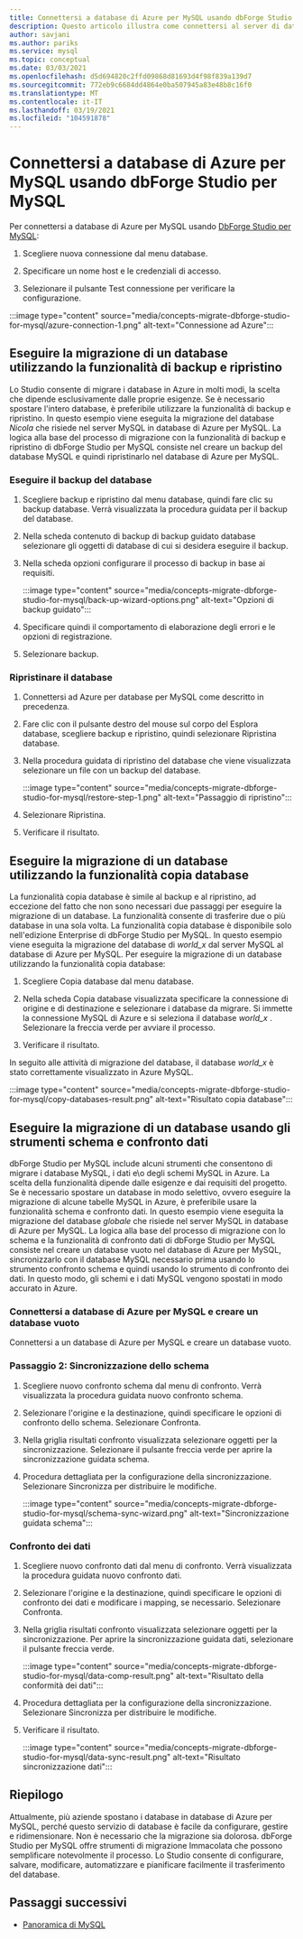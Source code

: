 ```yaml
---
title: Connettersi a database di Azure per MySQL usando dbForge Studio per MySQL
description: Questo articolo illustra come connettersi al server di database di Azure per MySQL tramite dbForge Studio per MySQL.
author: savjani
ms.author: pariks
ms.service: mysql
ms.topic: conceptual
ms.date: 03/03/2021
ms.openlocfilehash: d5d694820c2ffd09868d81693d4f98f839a139d7
ms.sourcegitcommit: 772eb9c6684dd4864e0ba507945a83e48b8c16f0
ms.translationtype: MT
ms.contentlocale: it-IT
ms.lasthandoff: 03/19/2021
ms.locfileid: "104591878"
---
```

# <a name="connect-to-azure-database-for-mysql-using-dbforge-studio-for-mysql"></a>Connettersi a database di Azure per MySQL usando dbForge Studio per MySQL

Per connettersi a database di Azure per MySQL usando [DbForge Studio per MySQL](https://www.devart.com/dbforge/mysql/studio/):

1. Scegliere nuova connessione dal menu database.

2. Specificare un nome host e le credenziali di accesso.

3. Selezionare il pulsante Test connessione per verificare la configurazione.

:::image type="content" source="media/concepts-migrate-dbforge-studio-for-mysql/azure-connection-1.png" alt-text="Connessione ad Azure":::

## <a name="migrate-a-database-using-the-backup-and-restore-functionality"></a>Eseguire la migrazione di un database utilizzando la funzionalità di backup e ripristino

Lo Studio consente di migrare i database in Azure in molti modi, la scelta che dipende esclusivamente dalle proprie esigenze. Se è necessario spostare l'intero database, è preferibile utilizzare la funzionalità di backup e ripristino. In questo esempio viene eseguita la migrazione del database *Nicola* che risiede nel server MySQL in database di Azure per MySQL. La logica alla base del processo di migrazione con la funzionalità di backup e ripristino di dbForge Studio per MySQL consiste nel creare un backup del database MySQL e quindi ripristinarlo nel database di Azure per MySQL.

### <a name="back-up-the-database"></a>Eseguire il backup del database

1. Scegliere backup e ripristino dal menu database, quindi fare clic su backup database. Verrà visualizzata la procedura guidata per il backup del database.

2. Nella scheda contenuto di backup di backup guidato database selezionare gli oggetti di database di cui si desidera eseguire il backup.

3. Nella scheda opzioni configurare il processo di backup in base ai requisiti.

    :::image type="content" source="media/concepts-migrate-dbforge-studio-for-mysql/back-up-wizard-options.png" alt-text="Opzioni di backup guidato":::

4. Specificare quindi il comportamento di elaborazione degli errori e le opzioni di registrazione.

5. Selezionare backup.

### <a name="restore-the-database"></a>Ripristinare il database

1. Connettersi ad Azure per database per MySQL come descritto in precedenza.

2. Fare clic con il pulsante destro del mouse sul corpo del Esplora database, scegliere backup e ripristino, quindi selezionare Ripristina database.

3. Nella procedura guidata di ripristino del database che viene visualizzata selezionare un file con un backup del database.

    :::image type="content" source="media/concepts-migrate-dbforge-studio-for-mysql/restore-step-1.png" alt-text="Passaggio di ripristino":::

4. Selezionare Ripristina.

5. Verificare il risultato.

## <a name="migrate-a-database-using-the-copy-databases-functionality"></a>Eseguire la migrazione di un database utilizzando la funzionalità copia database

La funzionalità copia database è simile al backup e al ripristino, ad eccezione del fatto che non sono necessari due passaggi per eseguire la migrazione di un database. La funzionalità consente di trasferire due o più database in una sola volta. La funzionalità copia database è disponibile solo nell'edizione Enterprise di dbForge Studio per MySQL.
In questo esempio viene eseguita la migrazione del database di *world_x* dal server MySQL al database di Azure per MySQL.
Per eseguire la migrazione di un database utilizzando la funzionalità copia database:

1. Scegliere Copia database dal menu database. 

2. Nella scheda Copia database visualizzata specificare la connessione di origine e di destinazione e selezionare i database da migrare. Si immette la connessione MySQL di Azure e si seleziona il database *world_x* . Selezionare la freccia verde per avviare il processo.

3. Verificare il risultato.

In seguito alle attività di migrazione del database, il database *world_x* è stato correttamente visualizzato in Azure MySQL.

:::image type="content" source="media/concepts-migrate-dbforge-studio-for-mysql/copy-databases-result.png" alt-text="Risultato copia database":::

## <a name="migrate-a-database-using-schema-and-data-compare-tools"></a>Eseguire la migrazione di un database usando gli strumenti schema e confronto dati

dbForge Studio per MySQL include alcuni strumenti che consentono di migrare i database MySQL, i dati e\o degli schemi MySQL in Azure. La scelta della funzionalità dipende dalle esigenze e dai requisiti del progetto. Se è necessario spostare un database in modo selettivo, ovvero eseguire la migrazione di alcune tabelle MySQL in Azure, è preferibile usare la funzionalità schema e confronto dati.
In questo esempio viene eseguita la migrazione del database *globale* che risiede nel server MySQL in database di Azure per MySQL. La logica alla base del processo di migrazione con lo schema e la funzionalità di confronto dati di dbForge Studio per MySQL consiste nel creare un database vuoto nel database di Azure per MySQL, sincronizzarlo con il database MySQL necessario prima usando lo strumento confronto schema e quindi usando lo strumento di confronto dei dati. In questo modo, gli schemi e i dati MySQL vengono spostati in modo accurato in Azure.

### <a name="connect-to-azure-database-for-mysql-and-create-an-empty-database"></a>Connettersi a database di Azure per MySQL e creare un database vuoto

Connettersi a un database di Azure per MySQL e creare un database vuoto.

### <a name="step-2-schema-synchronization"></a>Passaggio 2: Sincronizzazione dello schema

1. Scegliere nuovo confronto schema dal menu di confronto.
Verrà visualizzata la procedura guidata nuovo confronto schema.

2. Selezionare l'origine e la destinazione, quindi specificare le opzioni di confronto dello schema. Selezionare Confronta.

3. Nella griglia risultati confronto visualizzata selezionare oggetti per la sincronizzazione. Selezionare il pulsante freccia verde per aprire la sincronizzazione guidata schema.

4. Procedura dettagliata per la configurazione della sincronizzazione. Selezionare Sincronizza per distribuire le modifiche.

    :::image type="content" source="media/concepts-migrate-dbforge-studio-for-mysql/schema-sync-wizard.png" alt-text="Sincronizzazione guidata schema":::

### <a name="data-comparison"></a>Confronto dei dati

1. Scegliere nuovo confronto dati dal menu di confronto. Verrà visualizzata la procedura guidata nuovo confronto dati.

2. Selezionare l'origine e la destinazione, quindi specificare le opzioni di confronto dei dati e modificare i mapping, se necessario. Selezionare Confronta.

3. Nella griglia risultati confronto visualizzata selezionare oggetti per la sincronizzazione. Per aprire la sincronizzazione guidata dati, selezionare il pulsante freccia verde.

    :::image type="content" source="media/concepts-migrate-dbforge-studio-for-mysql/data-comp-result.png" alt-text="Risultato della conformità dei dati":::

4. Procedura dettagliata per la configurazione della sincronizzazione. Selezionare Sincronizza per distribuire le modifiche.

5. Verificare il risultato.

    :::image type="content" source="media/concepts-migrate-dbforge-studio-for-mysql/data-sync-result.png" alt-text="Risultato sincronizzazione dati":::

## <a name="summary"></a>Riepilogo

Attualmente, più aziende spostano i database in database di Azure per MySQL, perché questo servizio di database è facile da configurare, gestire e ridimensionare. Non è necessario che la migrazione sia dolorosa. dbForge Studio per MySQL offre strumenti di migrazione Immacolata che possono semplificare notevolmente il processo. Lo Studio consente di configurare, salvare, modificare, automatizzare e pianificare facilmente il trasferimento del database.

## <a name="next-steps"></a>Passaggi successivi
- [Panoramica di MySQL](overview.md)
